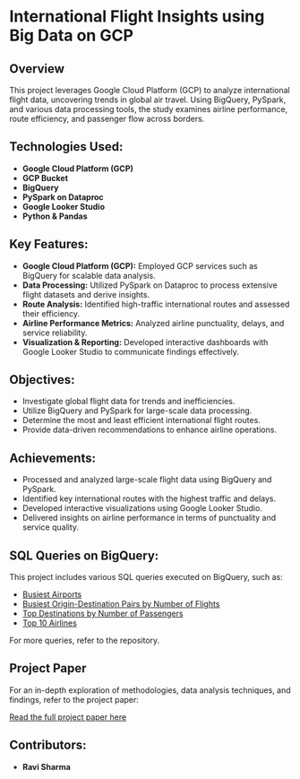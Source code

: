 # International Flight Insights using Big Data on GCP

## Overview
This project leverages Google Cloud Platform (GCP) to analyze international flight data, uncovering trends in global air travel. Using BigQuery, PySpark, and various data processing tools, the study examines airline performance, route efficiency, and passenger flow across borders.

## Technologies Used:
- **Google Cloud Platform (GCP)**
- **GCP Bucket**
- **BigQuery**
- **PySpark on Dataproc**
- **Google Looker Studio**
- **Python & Pandas**

## Key Features:
- **Google Cloud Platform (GCP):** Employed GCP services such as BigQuery for scalable data analysis.
- **Data Processing:** Utilized PySpark on Dataproc to process extensive flight datasets and derive insights.
- **Route Analysis:** Identified high-traffic international routes and assessed their efficiency.
- **Airline Performance Metrics:** Analyzed airline punctuality, delays, and service reliability.
- **Visualization & Reporting:** Developed interactive dashboards with Google Looker Studio to communicate findings effectively.

## Objectives:
- Investigate global flight data for trends and inefficiencies.
- Utilize BigQuery and PySpark for large-scale data processing.
- Determine the most and least efficient international flight routes.
- Provide data-driven recommendations to enhance airline operations.

## Achievements:
- Processed and analyzed large-scale flight data using BigQuery and PySpark.
- Identified key international routes with the highest traffic and delays.
- Developed interactive visualizations using Google Looker Studio.
- Delivered insights on airline performance in terms of punctuality and service quality.

 ## SQL Queries on BigQuery:
This project includes various SQL queries executed on BigQuery, such as:
- [Busiest Airports](https://github.com/zravii/Google-cloud-BQ/blob/main/Busiest%20Airports.sql)
- [Busiest Origin-Destination Pairs by Number of Flights](https://github.com/zravii/Google-cloud-BQ/blob/main/Busiest%20Origin-Destination%20Pairs%20by%20number%20of%20flights.sql)
- [Top Destinations by Number of Passengers](Top_destinations_by_number_of_passengers.sql)
- [Top 10 Airlines](Top10_airlines.sql)

For more queries, refer to the repository.

## Project Paper
For an in-depth exploration of methodologies, data analysis techniques, and findings, refer to the project paper:

[Read the full project paper here](GCP_Paper.pdf)  


## Contributors:
- **Ravi Sharma**  
